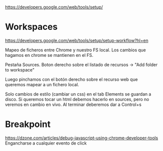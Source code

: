 https://developers.google.com/web/tools/setup/

# Workspaces
https://developers.google.com/web/tools/setup/setup-workflow?hl=en

Mapeo de ficheros entre Chrome y nuestro FS local. Los cambios que hagamos en chrome se mantienen en el FS.

Pestaña Sources.
Boton derecho sobre el listado de recursos -> "Add folder to workspace"

Luego pinchamos con el botón derecho sobre el recurso web que queremos mapear a un fichero local.


Solo cambios de estilo (cambiar un css) en el tab Elements se guardan a disco.
Si queremos tocar un html debemos hacerlo en sources, pero no veremos en cambio en vivo. Al terminar deberemos dar a Control+s



# Breakpoint
https://dzone.com/articles/debug-javascript-using-chrome-developer-tools
Engancharse a cualquier evento de click
